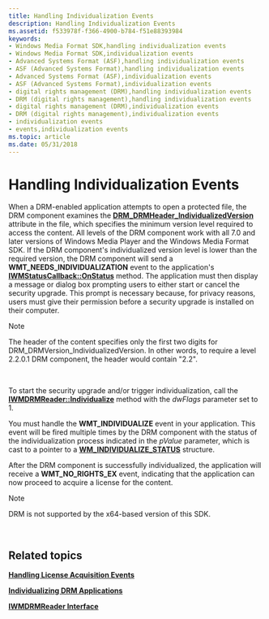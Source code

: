 ```yaml
---
title: Handling Individualization Events
description: Handling Individualization Events
ms.assetid: f533978f-f366-4900-b784-f51e88393984
keywords:
- Windows Media Format SDK,handling individualization events
- Windows Media Format SDK,individualization events
- Advanced Systems Format (ASF),handling individualization events
- ASF (Advanced Systems Format),handling individualization events
- Advanced Systems Format (ASF),individualization events
- ASF (Advanced Systems Format),individualization events
- digital rights management (DRM),handling individualization events
- DRM (digital rights management),handling individualization events
- digital rights management (DRM),individualization events
- DRM (digital rights management),individualization events
- individualization events
- events,individualization events
ms.topic: article
ms.date: 05/31/2018
---
```


# Handling Individualization Events

When a DRM-enabled application attempts to open a protected file, the DRM component examines the [**DRM\_DRMHeader\_IndividualizedVersion**](drm-drmheader-individualizedversion.md) attribute in the file, which specifies the minimum version level required to access the content. All levels of the DRM component work with all 7.0 and later versions of Windows Media Player and the Windows Media Format SDK. If the DRM component's individualized version level is lower than the required version, the DRM component will send a **WMT\_NEEDS\_INDIVIDUALIZATION** event to the application's [**IWMStatusCallback::OnStatus**](/windows/desktop/api/Wmsdkidl/nf-wmsdkidl-iwmstatuscallback-onstatus) method. The application must then display a message or dialog box prompting users to either start or cancel the security upgrade. This prompt is necessary because, for privacy reasons, users must give their permission before a security upgrade is installed on their computer.

> [!Note]  
> The header of the content specifies only the first two digits for DRM\_DRMVersion\_IndividualizedVersion. In other words, to require a level 2.2.0.1 DRM component, the header would contain "2.2".

 

To start the security upgrade and/or trigger individualization, call the [**IWMDRMReader::Individualize**](/windows/desktop/api/Wmsdkidl/nf-wmsdkidl-iwmdrmreader-individualize) method with the *dwFlags* parameter set to 1.

You must handle the **WMT\_INDIVIDUALIZE** event in your application. This event will be fired multiple times by the DRM component with the status of the individualization process indicated in the *pValue* parameter, which is cast to a pointer to a [**WM\_INDIVIDUALIZE\_STATUS**](wm-individualize-status.md) structure.

After the DRM component is successfully individualized, the application will receive a **WMT\_NO\_RIGHTS\_EX** event, indicating that the application can now proceed to acquire a license for the content.

> [!Note]  
> DRM is not supported by the x64-based version of this SDK.

 

## Related topics

<dl> <dt>

[**Handling License Acquisition Events**](handling-license-acquisition-events.md)
</dt> <dt>

[**Individualizing DRM Applications**](individualizing-drm-applications.md)
</dt> <dt>

[**IWMDRMReader Interface**](/windows/desktop/api/wmsdkidl/nn-wmsdkidl-iwmdrmreader)
</dt> </dl>

 

 




